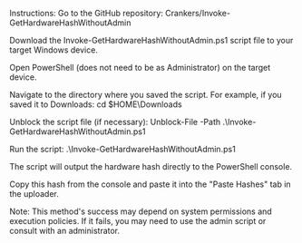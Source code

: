 Instructions:
Go to the GitHub repository: Crankers/Invoke-GetHardwareHashWithoutAdmin

Download the Invoke-GetHardwareHashWithoutAdmin.ps1 script file to your target Windows device.

Open PowerShell (does not need to be as Administrator) on the target device.

Navigate to the directory where you saved the script. For example, if you saved it to Downloads: cd $HOME\Downloads

Unblock the script file (if necessary): Unblock-File -Path .\Invoke-GetHardwareHashWithoutAdmin.ps1

Run the script: .\Invoke-GetHardwareHashWithoutAdmin.ps1

The script will output the hardware hash directly to the PowerShell console.

Copy this hash from the console and paste it into the "Paste Hashes" tab in the uploader.

Note: This method's success may depend on system permissions and execution policies. If it fails, you may need to use the admin script or consult with an administrator.

